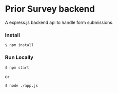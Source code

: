 Prior Survey backend
====================

A express.js backend api to handle form submissions.

### Install

`$ npm install`

### Run Locally

`$ npm start`

or

`$ node ./app.js`
